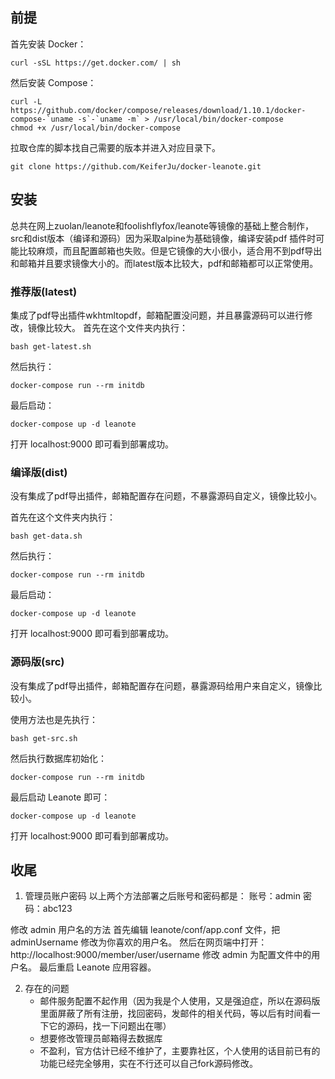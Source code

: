 ## 前提
首先安装 Docker：

```
curl -sSL https://get.docker.com/ | sh
```

然后安装 Compose：

```
curl -L https://github.com/docker/compose/releases/download/1.10.1/docker-compose-`uname -s`-`uname -m` > /usr/local/bin/docker-compose
chmod +x /usr/local/bin/docker-compose
```

拉取仓库的脚本找自己需要的版本并进入对应目录下。

```
git clone https://github.com/KeiferJu/docker-leanote.git
```
## 安装
总共在网上zuolan/leanote和foolishflyfox/leanote等镜像的基础上整合制作，src和dist版本（编译和源码）因为采取alpine为基础镜像，编译安装pdf
插件时可能比较麻烦，而且配置邮箱也失败。但是它镜像的大小很小，适合用不到pdf导出和邮箱并且要求镜像大小的。而latest版本比较大，pdf和邮箱都可以正常使用。


### 推荐版(latest)
集成了pdf导出插件wkhtmltopdf，邮箱配置没问题，并且暴露源码可以进行修改，镜像比较大。
首先在这个文件夹内执行：
```
bash get-latest.sh
```

然后执行：
```
docker-compose run --rm initdb
```

最后启动：
```
docker-compose up -d leanote
```

打开 localhost:9000 即可看到部署成功。



### 编译版(dist)
没有集成了pdf导出插件，邮箱配置存在问题，不暴露源码自定义，镜像比较小。

首先在这个文件夹内执行：
```
bash get-data.sh
```

然后执行：
```
docker-compose run --rm initdb
```

最后启动：
```
docker-compose up -d leanote
```

打开 localhost:9000 即可看到部署成功。

### 源码版(src)
没有集成了pdf导出插件，邮箱配置存在问题，暴露源码给用户来自定义，镜像比较小。

使用方法也是先执行：
```
bash get-src.sh
```
然后执行数据库初始化：
```
docker-compose run --rm initdb
```
最后启动 Leanote 即可：
```
docker-compose up -d leanote
```
打开 localhost:9000 即可看到部署成功。


## 收尾

1. 管理员账户密码
以上两个方法部署之后账号和密码都是：
账号：admin
密码：abc123

修改 admin 用户名的方法
   首先编辑 leanote/conf/app.conf 文件，把 adminUsername 修改为你喜欢的用户名。
   然后在网页端中打开：
   http://localhost:9000/member/user/username
   修改 admin 为配置文件中的用户名。
   最后重启 Leanote 应用容器。

2. 存在的问题
    - 邮件服务配置不起作用（因为我是个人使用，又是强迫症，所以在源码版里面屏蔽了所有注册，找回密码，发邮件的相关代码，等以后有时间看一下它的源码，找一下问题出在哪）
    - 想要修改管理员邮箱得去数据库
    - 不盈利，官方估计已经不维护了，主要靠社区，个人使用的话目前已有的功能已经完全够用，实在不行还可以自己fork源码修改。
